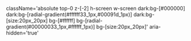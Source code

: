 className='absolute top-0 z-[-2] h-screen w-screen dark:bg-[#000000] dark:bg-[radial-gradient(#ffffff33_1px,#00091d_1px)] 
				dark:bg-[size:20px_20px] bg-[#ffffff] bg-[radial-gradient(#00000033_1px,#ffffff_1px)] bg-[size:20px_20px]'
				aria-hidden='true'
